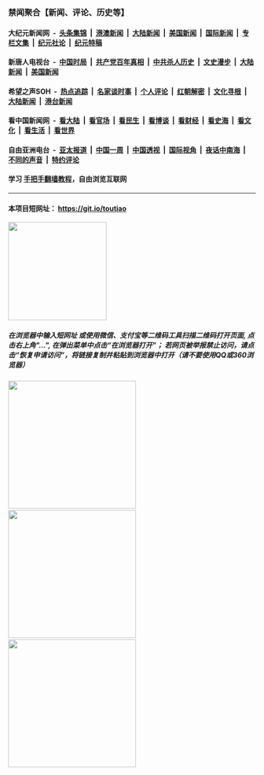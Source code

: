 ### 禁闻聚合【新闻、评论、历史等】

#### 大纪元新闻网 &nbsp;-&nbsp; [头条集锦](indexes/E头条集锦.md?t=02142311) &nbsp;|&nbsp; [港澳新闻](indexes/E港澳新闻.md?t=02142311)  &nbsp;|&nbsp; [大陆新闻](indexes/E大陆新闻.md?t=02142311) &nbsp;|&nbsp; [美国新闻](indexes/E美国新闻.md?t=02142311) &nbsp;|&nbsp; [国际新闻](indexes/E国际新闻.md?t=02142311) &nbsp;|&nbsp; [专栏文集](indexes/E专栏文集.md?t=02142311) &nbsp;|&nbsp; [纪元社论](indexes/E纪元社论.md?t=02142311) &nbsp;|&nbsp; [纪元特稿](indexes/E纪元特稿.md?t=02142311) 

#### 新唐人电视台 &nbsp;-&nbsp; [中国时局](indexes/N中国时局.md?t=02142311) &nbsp;|&nbsp; [共产党百年真相](indexes/N共产党百年真相.md?t=02142311) &nbsp;|&nbsp; [中共杀人历史](indexes/N中共杀人历史.md?t=02142311) &nbsp;|&nbsp; [文史漫步](indexes/N文史漫步.md?t=02142311) &nbsp;|&nbsp; [大陆新闻](indexes/N大陆新闻.md?t=02142311) &nbsp;|&nbsp; [美国新闻](indexes/N美国新闻.md?t=02142311)

#### 希望之声SOH &nbsp;-&nbsp; [热点追踪](indexes/H热点追踪.md?t=02142311) &nbsp;|&nbsp; [名家谈时事](indexes/H名家谈时事.md?t=02142311) &nbsp;|&nbsp; [个人评论](indexes/H个人评论.md?t=02142311)  &nbsp;|&nbsp; [红朝解密](indexes/H红朝解密.md?t=02142311) &nbsp;|&nbsp; [文化寻根](indexes/H文化寻根.md?t=02142311) &nbsp;|&nbsp; [大陆新闻](indexes/H大陆新闻.md?t=02142311) &nbsp;|&nbsp; [港台新闻](indexes/H港台新闻.md?t=02142311)

#### 看中国新闻网 &nbsp;-&nbsp; [看大陆](indexes/S看大陆.md?t=02142311) &nbsp;|&nbsp; [看官场](indexes/S看官场.md?t=02142311) &nbsp;|&nbsp; [看民生](indexes/S看民生.md?t=02142311)  &nbsp;|&nbsp; [看博谈](indexes/S看博谈.md?t=02142311) &nbsp;|&nbsp; [看财经](indexes/S看财经.md?t=02142311) &nbsp;|&nbsp; [看史海](indexes/S看史海.md?t=02142311) &nbsp;|&nbsp; [看文化](indexes/S看文化.md?t=02142311) &nbsp;|&nbsp; [看生活](indexes/S看生活.md?t=02142311) &nbsp;|&nbsp; [看世界](indexes/S看世界.md?t=02142311)

#### 自由亚洲电台 &nbsp;-&nbsp; [亚太报道](indexes/R亚太报道.md?t=02142311) &nbsp;|&nbsp; [中国一周](indexes/R中国一周.md?t=02142311) &nbsp;|&nbsp; [中国透视](indexes/R中国透视.md?t=02142311)  &nbsp;|&nbsp; [国际视角](indexes/R国际视角.md?t=02142311) &nbsp;|&nbsp; [夜话中南海](indexes/R夜话中南海.md?t=02142311) &nbsp;|&nbsp; [不同的声音](indexes/R不同的声音.md?t=02142311) &nbsp;|&nbsp; [特约评论](indexes/R特约评论.md?t=02142311)

#### 学习 [手把手翻墙教程](https://github.com/gfw-breaker/guides/wiki)，自由浏览互联网

----

#### 本项目短网址： https://git.io/toutiao
<img src="https://raw.githubusercontent.com/gfw-breaker/banned-news/master/scripts/img/qr.png" width="200px"/>  

##### 在浏览器中输入短网址 或使用微信、支付宝等二维码工具扫描二维码打开页面, 点击右上角"...", 在弹出菜单中点击“在浏览器打开”； 若网页被举报禁止访问，请点击“恢复申请访问”，将链接复制并粘贴到浏览器中打开（请不要使用QQ或360浏览器）

<img src="https://raw.githubusercontent.com/gfw-breaker/banned-news/master/scripts/img/1.png" width="260px"/> &nbsp; <img src="https://raw.githubusercontent.com/gfw-breaker/banned-news/master/scripts/img/2.png" width="260px"/> &nbsp; <img src="https://raw.githubusercontent.com/gfw-breaker/banned-news/master/scripts/img/3.png" width="260px"/>
